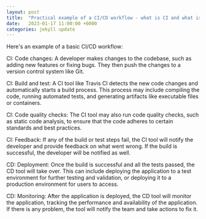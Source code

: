 ```yaml
---
layout: post
title:  "Practical example of a CI/CD workflow - what is CI and what is CD?"
date:   2023-01-17 11:00:00 +0000
categories: jekyll update
---
```

Here's an example of a basic CI/CD workflow:

CI: Code changes: A developer makes changes to the codebase, such as adding new features or fixing bugs. They then push the changes to a version control system like Git.

CI: Build and test: A CI tool like Travis CI detects the new code changes and automatically starts a build process. This process may include compiling the code, running automated tests, and generating artifacts like executable files or containers.

CI: Code quality checks: The CI tool may also run code quality checks, such as static code analysis, to ensure that the code adheres to certain standards and best practices.

CI: Feedback: If any of the build or test steps fail, the CI tool will notify the developer and provide feedback on what went wrong. If the build is successful, the developer will be notified as well.

CD: Deployment: Once the build is successful and all the tests passed, the CD tool will take over. This can include deploying the application to a test environment for further testing and validation, or deploying it to a production environment for users to access.

CD: Monitoring: After the application is deployed, the CD tool will monitor the application, tracking the performance and availability of the application. If there is any problem, the tool will notify the team and take actions to fix it.
